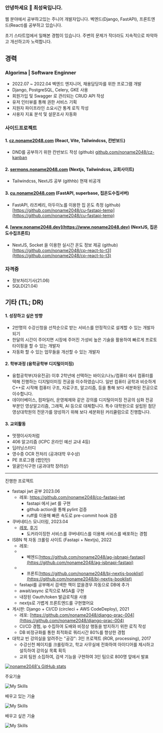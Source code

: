 ### 안녕하세요 👋 최성욱입니다.

웹 분야에서 공부하고있는 주니어 개발자입니다.
벡엔드(Django, FastAPI), 프론트엔드(React)를 공부하고 있습니다.

초기 스타트업에서 일해본 경험이 있습니다. 주변의 문제가 작더라도 지속적으로 파악하고 개선하고자 노력합니다.

## 경력
### Algorima | Software Enginner 
- 2022.07 ~ 2022.04 벡엔드 엔지니어, 채용담당자를 위한 프로그램 개발
- Django, PostgreSQL, Celery, GKE 사용
- 회원가입 및 Swagger 로 관리되는 CRUD API 작성
- 유저 인터뷰를 통해 권한 서비스 기획
- 지원자 파이프라인 소요시간 통계 로직 작성
- 사용자 지표 분석 및 설문조사 자동화

### 사이드프로젝트

#### 1. [cz.noname2048.com](https://cz.noname2048.com) (React, Vite, Tailwindcss, 칸반보드)
- DND를 공부하기 위한 칸반보드 작성 (github) [github.com/noname2048/cz-kanban](https://github.com/noname2048/cz-kanban)

#### 2. [sermons.noname2048.com](https://sermons.noname2048.com/playlist/recent) (Nextjs, Tailwindcss, 교회사이트)
- Tailwindcss, NextJS 공부 (githhb) 현재 비공개

#### 3. [cu.noname2048.com](https://cu.noname2048.com) (FastAPI, superbase, 집온도수집서버)
- FastAPI, 라즈베리, 아두이노를 이용한 집 온도 측정 (github) [https://github.com/noname2048/cu-fastapi-temp](https://github.com/noname2048/cu-fastapi-temp)

#### 4. [www.noname2048.dev](https://www.noname2048.dev) (NextJS, 집온도수집프론트)
- NextJS, Socket 을 이용한 실시간 온도 정보 제공 (github) [https://github.com/noname2048/cp-react-to-t3](https://github.com/noname2048/cp-react-to-t3)


### 자격증
* 정보처리기사(21.06)
* SQLD(21.04)

## 기타 (TL; DR)
#### 1. 성장하고 싶은 방향
* 2만명의 수강신청을 선착순으로 받는 서비스를 안정적으로 설계할 수 있는 개발자되기
* 한달의 시간이 주어지면 시장에 주어진 가성비 높은 기술을 활용하여 빠르게 프로토타이핑을 할 수 있는 개발자
* 자동화 할 수 있는 업무들을 개선할 수 있는 개발자

#### 2. 학부과정 (융학공학부 디지털이미징)
* 융합공학부(자유전공) 이후 2학년에 선택하는 바이오/나노/컴퓨터 에서 컴퓨터를 택해 진행하는 디지털이미징 전공을 이수하였습니다. 일반 컴퓨터 공학과 비슷하게 C++로 시작해 컴퓨터 구조, 자료구조, 알고리즘, 등을 통해 보다 세분화된 전공으로 이수합니다.
* 데이터베이스, 컴파일러, 운영체제와 같은 강의를 디지털이미징 전공의 심화 전공 부분인 영상알고리즘, 그래픽, AI 등으로 대체합니다.  특수 대학원으로 설립된 첨단영상대학원의 전문가를 양성하기 위해 보다 세분화된 커리큘럼으로 진행합니다. 
<!--
* 컴공 공통 과목
  - OOP 프로그래밍, 자료구조, 알고리즘, 네트워크, 컴퓨터 구조, 임베디드 컴퓨팅 등<!--
* 특수 과목
  - 영상알고리즘 프로그래밍 (C++, MATLAB)
    - 영상의 특징을 찾아 이를 이용합니다.
    - 영상을 뿌옇게 하는 가우시안 효과, 선명하게 하는 효과 등을 배웁니다.
    - 영상의 특징을 통해 물체를 인식하거나, 두 사진을 이어붙입니다.
  - 인터렉티브 컴퓨터 그래픽스 (OpenGL)
    - 3D 모델이 화면에 그려지는 방법과 관련된 지식을 습득합니다.
    - 빛에 대한 표현, 쉐이더 배경 이해, 투영매트릭스 등을 공부합니다.
  - 모바일 앱 개발 (Unity 3D), 데이터 시각화 (Processing)
    - 간단한 게임을 만들거나 이해할 수 있습니다.
    - json, csv 데이터를 시각적으로 표현할 수 있습니다.
    - Maya 를 통해 3D 모델링 기초를 배웁니다. Adobe After Effect 등에서 코드를 실행시켜볼 수 있습니다.
-->
#### 3. 교외활동
* 멋쟁이사자처럼
* 406 알고리즘 (ICPC 온라인 예선 교내 4등)
* 딥러닝스터디
* 영수증 OCR 전처리 (공과대학 우수상)
* PE 프로그램 (랩인턴)
* 얼굴인식구현 (공과대학 장려상)

---

진행한 프로젝트
* fastapi jwt 공부 2023.06
  * 레포: https://github.com/noname2048/co-fastapi-jwt
    * fastapi 에서 jwt 를 구현
    * github action을 통해 pylint 검증
    * ruff를 이용해 빠른 속도로 pre-commit hook 검증  
* 쿠버네티스 모니터링, 2023.04
  *  [레포](https://github.com/noname2048/ce-numble-k8s-monitoring), [후기](https://velog.io/@noname2048/%EB%84%98%EB%B8%94-%EB%94%A5%EB%8B%A4%EC%9D%B4%EB%B8%8C-%ED%9B%84%EA%B8%B0)
     * 도커라이징한 서비스를 쿠버네티스를 이용해 서비스를 배포하는 경험 
* ISBN 책 자동 크롤링 사이트 (Fastapi + Nextjs), 2022
  * 레포: 
  * * 벡엔드[https://github.com/noname2048/ag-isbnapi-fastapi](https://github.com/noname2048/ag-isbnapi-fastapi)
  * * 프론트[https://github.com/noname2048/bj-nextjs-booklist](https://github.com/noname2048/bj-nextjs-booklist)
  * fastapi를 공부해서 검색한 책이 없을경우 자동으로 DB에 추가
  * await/async 로직으로 MSA를 구현
  * 내장된 Oauth/token 발급로직을 사용
  * nextjs로 가볍게 프론트엔드를 구현했어요
* 게시판: Django + CI/CD (circleci + AWS CodeDeploy), 2021
  * 레포: [https://github.com/noname2048/django-prac-004](https://github.com/noname2048/django-prac-004)
  * CI/CD 경험, ip 수집하여 도배와 비정상 행동을 방지하기 위한 로직 작성
  * DB 비정규화를 통한 최적화로 쿼리시간 80%를 향상한 경험
* 대학교 빈 강의실을 알려주는 "공강": 3인 프로젝트 (ROR, processing), 2017
  * 수강신천 페이지를 크롤링하고, 학교 사무실에 전화하여 아이디어를 제시하고 설득하여 강의실 목록 획득 
  * 교외 팀원 소집하여, 검색 기능을 구현하여 3인 팀으로 800명 앞에서 발표



[![noname2048's GitHub stats](https://github-readme-stats.vercel.app/api?username=noname2048)](https://github.com/anuraghazra/github-readme-stats)

주요기술

![My Skills](https://skillicons.dev/icons?i=django,py,fastapi)

배우고 있는 기술

![My Skills](https://skillicons.dev/icons?i=postgres,docker,kubernetes,githubactions,react)

배우고 싶은 기술

![My Skills](https://skillicons.dev/icons?i=ts,nestjs,nextjs,neovim,rust)

<!--
**noname2048/noname2048** is a ✨ _special_ ✨ repository because its `README.md` (this file) appears on your GitHub profile.

Here are some ideas to get you started:

- 🔭 I’m currently working on ...
- 🌱 I’m currently learning ...
- 👯 I’m looking to collaborate on ...
- 🤔 I’m looking for help with ...
- 💬 Ask me about ...
- 📫 How to reach me: ...
- 😄 Pronouns: ...
- ⚡ Fun fact: ...
-->

